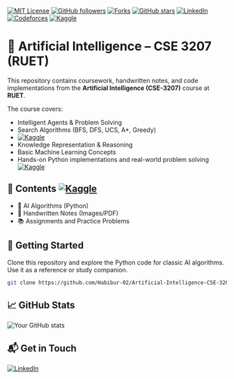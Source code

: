 [![MIT License](https://img.shields.io/badge/license-MIT-green)](https://opensource.org/licenses/MIT)
[![GitHub followers](https://img.shields.io/github/followers/Habibur-02?label=Follow&style=social)](https://github.com/Habibur-02)
[![Forks](https://img.shields.io/github/forks/Habibur-02/Artificial-Intelligence-CSE-3207-RUET?style=social)](https://github.com/Habibur-02/Artificial-Intelligence-CSE-3207-RUET/network)
[![GitHub stars](https://img.shields.io/github/stars/Habibur-02/Artificial-Intelligence-CSE-3207-RUET?style=social)](https://github.com/Habibur-02/Artificial-Intelligence-CSE-3207-RUET/stargazers)
[![LinkedIn](https://img.shields.io/badge/LinkedIn-blue?logo=linkedin&logoColor=white&style=for-the-badge)](https://www.linkedin.com/in/habibur02/)
[![Codeforces](https://img.shields.io/badge/Codeforces-1f8acb?logo=codeforces&logoColor=white&style=for-the-badge)](https://codeforces.com/profile/habibur02)
[![Kaggle](https://img.shields.io/badge/Kaggle-Notebook-006400?logo=kaggle&logoColor=white&style=for-the-badge)](https://www.kaggle.com/code/habibur02/handle-imabance-datasets)

# 🤖 Artificial Intelligence – CSE 3207 (RUET)

This repository contains coursework, handwritten notes, and code implementations from the **Artificial Intelligence (CSE-3207)** course at **RUET**.

The course covers:
- Intelligent Agents & Problem Solving
- Search Algorithms (BFS, DFS, UCS, A*, Greedy)
- [![Kaggle](https://img.shields.io/badge/See%20Full%20Code-2F4F4F?logo=kaggle&logoColor=white&style=for-the-badge)](https://www.kaggle.com/code/habibur02/handle-imabance-datasets)
- Knowledge Representation & Reasoning
- Basic Machine Learning Concepts
- Hands-on Python implementations and real-world problem solving
[![Kaggle](https://img.shields.io/badge/See%20Full%20Code-2F4F4F?logo=kaggle&logoColor=white&style=for-the-badge)](https://www.kaggle.com/code/habibur02/handle-imabance-datasets)

## 📁 Contents [![Kaggle](https://img.shields.io/badge/Kaggle-Notebook-20BEFF?logo=kaggle&logoColor=white&style=for-the-badge)](https://www.kaggle.com/code/habibur02/handle-imabance-datasets)

- 📜 AI Algorithms (Python)
- 📝 Handwritten Notes (Images/PDF)
- 📚 Assignments and Practice Problems

## 🚀 Getting Started
Clone this repository and explore the Python code for classic AI algorithms. Use it as a reference or study companion.

```bash
git clone https://github.com/Habibur-02/Artificial-Intelligence-CSE-3207-RUET.git
```
## 📈 GitHub Stats
![Your GitHub stats](https://github-readme-stats.vercel.app/api?username=Habibur-02&show_icons=true&theme=radical)

## 📬 Get in Touch
[![LinkedIn](https://img.shields.io/badge/LinkedIn_Habibur-blue?logo=linkedin&logoColor=white&style=for-the-badge)](https://www.linkedin.com/in/habibur02/)
